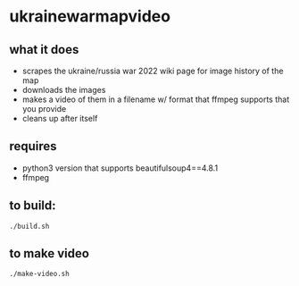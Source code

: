 # ukrainewarmapvideo

## what it does
- scrapes the ukraine/russia war 2022 wiki page for image history of the map
- downloads the images
- makes a video of them in a filename w/ format that ffmpeg supports that you provide
- cleans up after itself

## requires
- python3 version that supports beautifulsoup4==4.8.1
- ffmpeg

## to build:
```
./build.sh
```
## to make video
```
./make-video.sh
```
